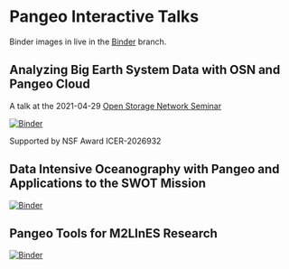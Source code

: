 # Pangeo Interactive Talks

Binder images in live in the [Binder](https://github.com/rabernat/pangeo-interactive-talks/tree/binder/binder) branch.

## Analyzing Big Earth System Data with OSN and Pangeo Cloud

A talk at the 2021-04-29 [Open Storage Network Seminar](https://www.openstoragenetwork.org/seminar-series/apr-29-2021-data-sharing-and-distributed-storages-role-in-research-next-steps/)

[![Binder](https://mybinder.org/badge_logo.svg)](https://binder.pangeo.io/v2/gh/rabernat/pangeo-interactive-talks/34e294b/?urlpath=git-pull?repo=https://github.com/rabernat/pangeo-interactive-talks%26amp%3Bbranch=main%26amp%3Burlpath=tree/pangeo-interactive-talks/osn_pangeo.ipynb)

Supported by NSF Award ICER-2026932

## Data Intensive Oceanography with Pangeo and Applications to the SWOT Mission

[![Binder](https://mybinder.org/badge_logo.svg)](https://binder.pangeo.io/v2/gh/rabernat/pangeo-interactive-talks/34e294b/?urlpath=git-pull?repo=https://github.com/rabernat/pangeo-interactive-talks%26amp%3Bbranch=main%26amp%3Burlpath=tree/pangeo-interactive-talks/pangeo_swot.ipynb)

## Pangeo Tools for M2LInES Research

[![Binder](https://mybinder.org/badge_logo.svg)](https://binder.pangeo.io/v2/gh/rabernat/pangeo-interactive-talks/46d7417/?urlpath=git-pull?repo=https://github.com/rabernat/pangeo-interactive-talks%26amp%3Bbranch=main%26amp%3Burlpath=tree/pangeo-interactive-talks/Pangeo_M2LInES.ipynb)
